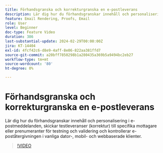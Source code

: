 ```yaml
---
title: Förhandsgranska och korrekturgranska en e-postleverans
description: Lär dig hur du förhandsgranskar innehåll och personalisering i e-postmeddelanden, skickar testleveranser (korrektur) till specifika mottagare eller prenumeranter för testning och validering och kontrollerar e-poståtergivningen i vanliga dator-, mobil- och webbaserade klienter.
feature: Email Rendering, Proofs, Email
role: User
level: Beginner
doc-type: Feature Video
duration: 386
last-substantial-update: 2024-02-29T00:00:00Z
jira: KT-14404
exl-id: 4fcf42c6-d8e9-4aff-8e06-822aa381ffd7
source-git-commit: a20bff7850298b1a280435a369b5a9494bc2eb27
workflow-type: tm+mt
source-wordcount: '80'
ht-degree: 0%

---
```


# Förhandsgranska och korrekturgranska en e-postleverans

Lär dig hur du förhandsgranskar innehåll och personalisering i e-postmeddelanden, skickar testleveranser (korrektur) till specifika mottagare eller prenumeranter för testning och validering och kontrollerar e-poståtergivningen i vanliga dator-, mobil- och webbaserade klienter.

>[!VIDEO](https://video.tv.adobe.com/v/3425862/?learn=on)
